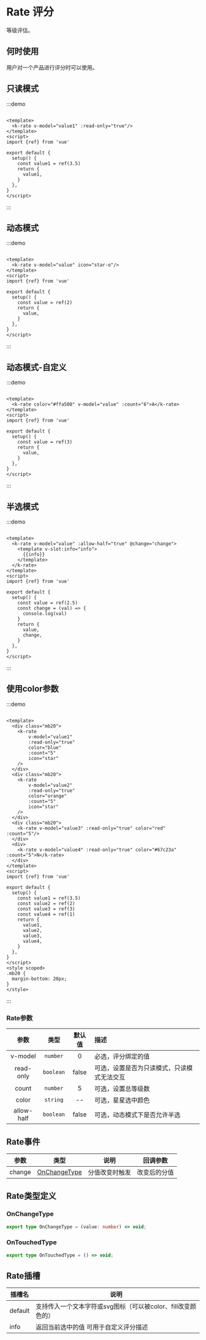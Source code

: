 # Rate 评分

等级评估。

## 何时使用

用户对一个产品进行评分时可以使用。

## 只读模式

:::demo

```vue

<template>
  <k-rate v-model="value1" :read-only="true"/>
</template>
<script>
import {ref} from 'vue'

export default {
  setup() {
    const value1 = ref(3.5)
    return {
      value1,
    }
  },
}
</script>
```

:::

## 动态模式

:::demo

```vue

<template>
  <k-rate v-model="value" icon="star-o"/>
</template>
<script>
import {ref} from 'vue'

export default {
  setup() {
    const value = ref(2)
    return {
      value,
    }
  },
}
</script>
```

:::

## 动态模式-自定义

:::demo

```vue

<template>
  <k-rate color="#ffa500" v-model="value" :count="6">A</k-rate>
</template>
<script>
import {ref} from 'vue'

export default {
  setup() {
    const value = ref(3)
    return {
      value,
    }
  },
}
</script>
```

:::

## 半选模式

:::demo

```vue

<template>
  <k-rate v-model="value" :allow-half="true" @change="change">
    <template v-slot:info="info">
      {{info}}
    </template>
  </k-rate>
</template>
<script>
import {ref} from 'vue'

export default {
  setup() {
    const value = ref(2.5)
    const change = (val) => {
      console.log(val)
    }
    return {
      value,
      change,
    }
  },
}
</script>
```

:::

## 使用color参数

:::demo

```vue

<template>
  <div class="mb20">
    <k-rate
        v-model="value1"
        :read-only="true"
        color="blue"
        :count="5"
        icon="star"
    />
  </div>
  <div class="mb20">
    <k-rate
        v-model="value2"
        :read-only="true"
        color="orange"
        :count="5"
        icon="star"
    />
  </div>
  <div class="mb20">
    <k-rate v-model="value3" :read-only="true" color="red" :count="5"/>
  </div>
  <div>
    <k-rate v-model="value4" :read-only="true" color="#67c23a" :count="5">N</k-rate>
  </div>
</template>
<script>
import {ref} from 'vue'

export default {
  setup() {
    const value1 = ref(3.5)
    const value2 = ref(2)
    const value3 = ref(3)
    const value4 = ref(1)
    return {
      value1,
      value2,
      value3,
      value4,
    }
  },
}
</script>
<style scoped>
.mb20 {
  margin-bottom: 20px;
}
</style>
```

:::

### Rate参数

|   参数    |              类型               | 默认值 | 描述                                                     |
| :-------: | :-----------------------------: | :----: | :------------------------------------------------------- |
|   v-model   | `number` | 0  | 必选，评分绑定的值             |
|   read-only | `boolean` | false  | 可选，设置是否为只读模式，只读模式无法交互               |
|   count   |  `number` |   5    | 可选，设置总等级数                                       |
|   color   | `string` |   --   | 可选，星星选中颜色                                           |
| allow-half | `boolean` | false  | 可选，动态模式下是否允许半选                             |

## Rate事件

| 参数   | 类型                            | 说明           | 回调参数     |
| ------ |-------------------------------| -------------- | ------------ |
| change | [OnChangeType](#onChangeType) | 分值改变时触发 | 改变后的分值 |

## Rate类型定义

### OnChangeType

```ts
export type OnChangeType = (value: number) => void;
```

### OnTouchedType

```ts
export type OnTouchedType = () => void;

```

## Rate插槽

| 插槽名 | 说明 |
| ---- | ---- |
| default | 支持传入一个文本字符或svg图标（可以被color、fill改变颜色的）|
| info | 返回当前选中的值 可用于自定义评分描述|
